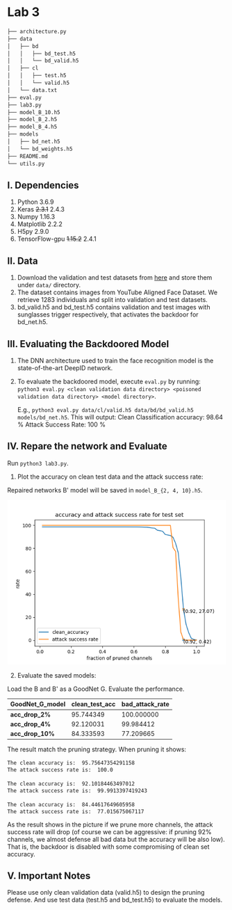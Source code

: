 # Lab 3

```bash
├── architecture.py
├── data
│   ├── bd
│   │   ├── bd_test.h5
│   │   └── bd_valid.h5
│   ├── cl
│   │   ├── test.h5
│   │   └── valid.h5
│   └── data.txt
├── eval.py
├── lab3.py
├── model_B_10.h5
├── model_B_2.h5
├── model_B_4.h5
├── models
│   ├── bd_net.h5
│   └── bd_weights.h5
├── README.md
└── utils.py
```

## I. Dependencies
   1. Python 3.6.9
   2. Keras ~~2.3.1~~  2.4.3
   3. Numpy 1.16.3
   4. Matplotlib 2.2.2
   5. H5py 2.9.0
   6. TensorFlow-gpu ~~1.15.2~~ 2.4.1
   
## II. Data
   1. Download the validation and test datasets from [here](https://drive.google.com/drive/folders/1Rs68uH8Xqa4j6UxG53wzD0uyI8347dSq?usp=sharing) and store them under `data/` directory.
   2. The dataset contains images from YouTube Aligned Face Dataset. We retrieve 1283 individuals and split into validation and test datasets.
   3. bd_valid.h5 and bd_test.h5 contains validation and test images with sunglasses trigger respectively, that activates the backdoor for bd_net.h5. 

## III. Evaluating the Backdoored Model
   1. The DNN architecture used to train the face recognition model is the state-of-the-art DeepID network. 
   2. To evaluate the backdoored model, execute `eval.py` by running:  
      `python3 eval.py <clean validation data directory> <poisoned validation data directory> <model directory>`.
      
      E.g., `python3 eval.py data/cl/valid.h5 data/bd/bd_valid.h5 models/bd_net.h5`. This will output:
      Clean Classification accuracy: 98.64 %
      Attack Success Rate: 100 %

## IV. Repare the network and Evaluate

Run ```python3 lab3.py```.


1. Plot the accuracy on clean test data and the attack success rate:

Repaired networks B' model will be saved in ```model_B_{2, 4, 10}.h5```.

![avatar](prune_result.png)

2. Evaluate the saved models:

Load the B and B' as a GoodNet G. Evaluate the performance.

| GoodNet_G_model | clean_test_acc | bad_attack_rate |
|-----------------|----------------|-----------------|
| **acc_drop_2%**     | 95.744349      | 100.000000      |
| **acc_drop_4%**     | 92.120031      | 99.984412       |
| **acc_drop_10%**    | 84.333593      | 77.209665       |

The result match the pruning strategy. When pruning it shows:

```
The clean accuracy is:  95.75647354291158
The attack success rate is:  100.0

The clean accuracy is:  92.10184463497012
The attack success rate is:  99.9913397419243

The clean accuracy is:  84.44617649605958
The attack success rate is:  77.015675067117
```

As the result shows in the picture if we prune more channels, the attack success rate 
will drop (of course we can be aggressive: if pruning 92% channels, we almost defense all bad data but the accuracy will 
be also low). That is, the backdoor is disabled with some compromising of 
clean set accuracy.

## V. Important Notes
Please use only clean validation data (valid.h5) to design the pruning defense. And use test data (test.h5 and bd_test.h5) to evaluate the models. 
